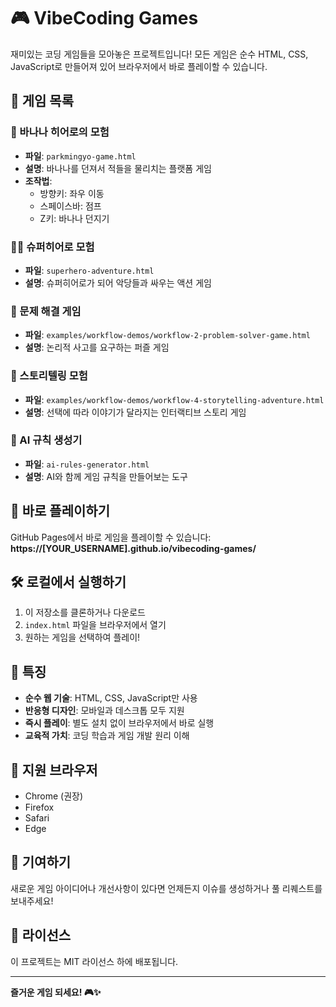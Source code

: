 # 🎮 VibeCoding Games

재미있는 코딩 게임들을 모아놓은 프로젝트입니다! 모든 게임은 순수 HTML, CSS, JavaScript로 만들어져 있어 브라우저에서 바로 플레이할 수 있습니다.

## 🎯 게임 목록

### 🍌 바나나 히어로의 모험
- **파일**: `parkmingyo-game.html`
- **설명**: 바나나를 던져서 적들을 물리치는 플랫폼 게임
- **조작법**: 
  - 방향키: 좌우 이동
  - 스페이스바: 점프
  - Z키: 바나나 던지기

### 🦸‍♂️ 슈퍼히어로 모험
- **파일**: `superhero-adventure.html`
- **설명**: 슈퍼히어로가 되어 악당들과 싸우는 액션 게임

### 🧩 문제 해결 게임
- **파일**: `examples/workflow-demos/workflow-2-problem-solver-game.html`
- **설명**: 논리적 사고를 요구하는 퍼즐 게임

### 📖 스토리텔링 모험
- **파일**: `examples/workflow-demos/workflow-4-storytelling-adventure.html`
- **설명**: 선택에 따라 이야기가 달라지는 인터랙티브 스토리 게임

### 🤖 AI 규칙 생성기
- **파일**: `ai-rules-generator.html`
- **설명**: AI와 함께 게임 규칙을 만들어보는 도구

## 🚀 바로 플레이하기

GitHub Pages에서 바로 게임을 플레이할 수 있습니다:
**https://[YOUR_USERNAME].github.io/vibecoding-games/**

## 🛠️ 로컬에서 실행하기

1. 이 저장소를 클론하거나 다운로드
2. `index.html` 파일을 브라우저에서 열기
3. 원하는 게임을 선택하여 플레이!

## 🎨 특징

- **순수 웹 기술**: HTML, CSS, JavaScript만 사용
- **반응형 디자인**: 모바일과 데스크톱 모두 지원
- **즉시 플레이**: 별도 설치 없이 브라우저에서 바로 실행
- **교육적 가치**: 코딩 학습과 게임 개발 원리 이해

## 📱 지원 브라우저

- Chrome (권장)
- Firefox
- Safari
- Edge

## 🤝 기여하기

새로운 게임 아이디어나 개선사항이 있다면 언제든지 이슈를 생성하거나 풀 리퀘스트를 보내주세요!

## 📄 라이선스

이 프로젝트는 MIT 라이선스 하에 배포됩니다.

---

**즐거운 게임 되세요! 🎮✨**